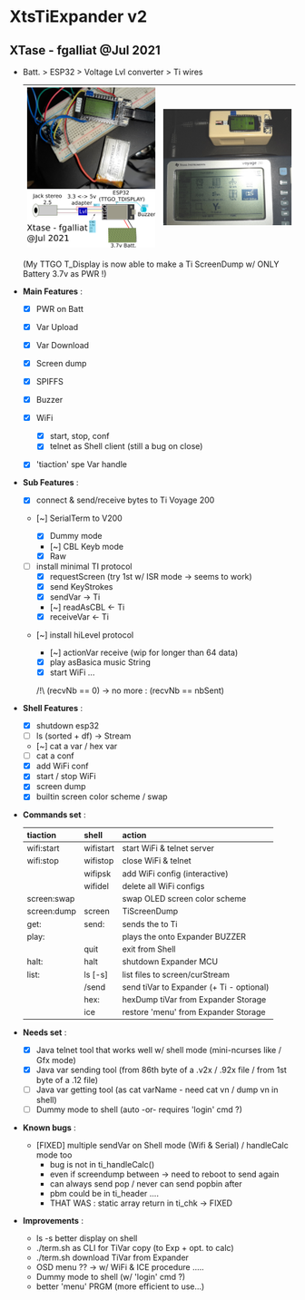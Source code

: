 # XtsTiExpander v2
## XTase - fgalliat @Jul 2021

 - Batt. > ESP32 > Voltage Lvl converter > Ti wires

   | ![TTGO T_DISPLAY screen dump of TiVoyage 200](./pictures/TTGO_displayTI.jpg)<br />![scematics](./pictures/schematics.png) | ![screen dump in enclosure](./pictures/enclosure/running.jpg) |
   | ------------------------------------------------------------ | ------------------------------------------------------------ |

   (My TTGO T_Display is now able to make a Ti ScreenDump w/ ONLY Battery 3.7v as PWR !)

- **Main Features** :

   - [x] PWR on Batt
   - [x] Var Upload
   - [x] Var Download
   - [x] Screen dump
   - [X] SPIFFS
   - [x] Buzzer
   - [x] WiFi
     - [x] start, stop, conf
     - [x] telnet as Shell client (still a bug on close)
   - [x] 'tiaction' spe Var handle


- **Sub Features** :


   - [x] connect & send/receive bytes to Ti Voyage 200

   - [~] SerialTerm to V200


     - [x] Dummy mode
     - [~] CBL Keyb mode
     - [x] Raw

   - [ ] install minimal TI protocol
     - [x] requestScreen (try 1st w/ ISR mode -> seems to work)
     - [x] send KeyStrokes
     - [x] sendVar -> Ti
     - [~] readAsCBL <- Ti
     - [x] receiveVar <- Ti

   - [~] install hiLevel protocol

     - [~] actionVar receive (wip for longer than 64 data)
     - [x] play asBasica music String
     - [x] start WiFi ...

     /!\\ (recvNb == 0) -> no more : (recvNb == nbSent)

- **Shell Features** :
  - [x] shutdown esp32
  - [ ] ls (sorted + df) -> Stream
  - [~] cat a var / hex var
  - [ ] cat a conf
  - [x] add WiFi conf
  - [x] start / stop WiFi
  - [x] screen dump
  - [x] builtin screen color scheme / swap

- **Commands set** : 

  | tiaction          | shell          | action                                      |
  | ----------------- | -------------- | ------------------------------------------- |
  | wifi:start        | wifistart      | start WiFi & telnet server                  |
  | wifi:stop         | wifistop       | close WiFi & telnet                         |
  |                   | wifipsk        | add WiFi config (interactive)               |
  |                   | wifidel        | delete all WiFi configs                     |
  | screen:swap       |                | swap OLED screen color scheme               |
  | screen:dump       | screen         | TiScreenDump                                |
  | get:<varName>     | send:<varName> | sends the <varName> to Ti                   |
  | play:<tuneString> |                | plays the <tuneString> onto Expander BUZZER |
  |                   | quit           | exit from Shell                             |
  | halt:             | halt           | shutdown Expander MCU                       |
  | list:             | ls [-s]        | list files to screen/curStream              |
  |                   | /send          | send tiVar to Expander (+ Ti - optional)    |
  |                   | hex:<varName>  | hexDump tiVar from Expander Storage         |
  |                   | ice            | restore 'menu' from Expander Storage        |

- **Needs set** : 


  - [x] Java telnet tool that works well w/ shell mode (mini-ncurses like / Gfx mode)
  - [x] Java var sending tool (from 86th byte of a .v2x / .92x file / from 1st byte of a .12 file)
  - [ ] Java var getting tool (as cat varName - need cat vn / dump vn in shell)
  - [ ] Dummy mode to shell (auto -or- requires 'login' cmd ?)

- **Known bugs** :
  - [FIXED] multiple sendVar on Shell mode (Wifi & Serial) / handleCalc mode too
    - bug is not in ti_handleCalc()
    - even if screendump between -> need to reboot to send again
    - can always send pop / never can send popbin after
    - pbm could be in ti_header ....
    - THAT WAS : static array return in ti_chk -> FIXED

- **Improvements** :
  - ls -s better display on shell
  - ./term.sh as CLI for TiVar copy (to Exp + opt. to calc)
  - ./term.sh download TiVar from Expander
  - OSD menu ?? -> w/ WiFi & ICE procedure .....
  - Dummy mode to shell (w/ 'login' cmd ?)
  - better 'menu' PRGM (more efficient to use...)